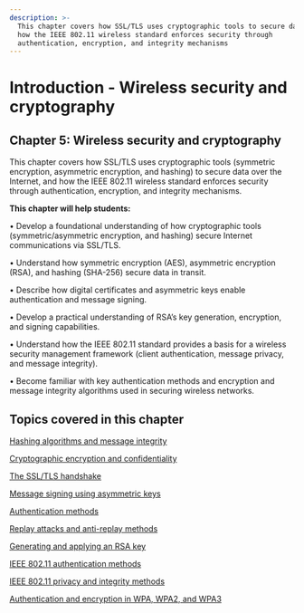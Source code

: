 ```yaml
---
description: >-
  This chapter covers how SSL/TLS uses cryptographic tools to secure data, and
  how the IEEE 802.11 wireless standard enforces security through
  authentication, encryption, and integrity mechanisms
---
```


# Introduction - Wireless security and cryptography

## Chapter 5: Wireless security and cryptography

This chapter covers how SSL/TLS uses cryptographic tools (symmetric encryption, asymmetric encryption, and hashing) to secure data over the Internet, and how the IEEE 802.11 wireless standard enforces security through authentication, encryption, and integrity mechanisms.

**This chapter will help students:**

• Develop a foundational understanding of how cryptographic tools (symmetric/asymmetric encryption, and hashing) secure Internet communications via SSL/TLS.

• Understand how symmetric encryption (AES), asymmetric encryption (RSA), and hashing (SHA-256) secure data in transit.

• Describe how digital certificates and asymmetric keys enable authentication and message signing.

• Develop a practical understanding of RSA’s key generation, encryption, and signing capabilities.

• Understand how the IEEE 802.11 standard provides a basis for a wireless security management framework (client authentication, message privacy, and message integrity).

• Become familiar with key authentication methods and encryption and message integrity algorithms used in securing wireless networks.

## Topics covered in this chapter

[Hashing algorithms and message integrity](../hashing-algorithms-and-message-integrity/)

[Cryptographic encryption and confidentiality](../cryptographic-encryption-and-confidentiality.md)

[The SSL/TLS handshake](../the-ssl-tls-handshake.md)

[Message signing using asymmetric keys](../message-signing-using-asymmetric-keys.md)

[Authentication methods](../authentication-methods.md)

[Replay attacks and anti-replay methods](../replay-attacks-and-anti-replay-methods.md)

[Generating and applying an RSA key](../generating-and-applying-an-rsa-key.md)

[IEEE 802.11 authentication methods](../ieee-802.11-authentication-methods.md)

[IEEE 802.11 privacy and integrity methods](../ieee-802.11-privacy-and-integrity-methods.md)

[Authentication and encryption in WPA, WPA2, and WPA3](../authentication-and-encryption-in-wpa-wpa2-and-wpa3.md)
